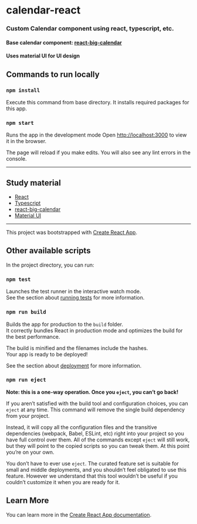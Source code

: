 # calendar-react
### Custom Calendar component using react, typescript, etc.
#### Base calendar component: [react-big-calendar](https://www.npmjs.com/package/react-big-calendar "react-big-calendar") 
#### Uses material UI for UI design

## Commands to run locally
### `npm install`
Execute this command from base directory.
It installs required packages for this app.
### `npm start`
Runs the app in the development mode
Open [http://localhost:3000](http://localhost:3000) to view it in the browser.

The page will reload if you make edits.
You will also see any lint errors in the console.

------------
## Study material
- [React](https://reactjs.org/ "React")
- [Typescript](https://www.typescriptlang.org/ "Typescript")
- [react-big-calendar](http://jquense.github.io/react-big-calendar/examples/index.html "react-big-calendar")
- [Material UI](https://material-ui.com/ "Material UI")
------------

This project was bootstrapped with [Create React App](https://github.com/facebook/create-react-app).

## Other available scripts

In the project directory, you can run:


### `npm test`

Launches the test runner in the interactive watch mode.<br />
See the section about [running tests](https://facebook.github.io/create-react-app/docs/running-tests) for more information.

### `npm run build`

Builds the app for production to the `build` folder.<br />
It correctly bundles React in production mode and optimizes the build for the best performance.

The build is minified and the filenames include the hashes.<br />
Your app is ready to be deployed!

See the section about [deployment](https://facebook.github.io/create-react-app/docs/deployment) for more information.

### `npm run eject`

**Note: this is a one-way operation. Once you `eject`, you can’t go back!**

If you aren’t satisfied with the build tool and configuration choices, you can `eject` at any time. This command will remove the single build dependency from your project.

Instead, it will copy all the configuration files and the transitive dependencies (webpack, Babel, ESLint, etc) right into your project so you have full control over them. All of the commands except `eject` will still work, but they will point to the copied scripts so you can tweak them. At this point you’re on your own.

You don’t have to ever use `eject`. The curated feature set is suitable for small and middle deployments, and you shouldn’t feel obligated to use this feature. However we understand that this tool wouldn’t be useful if you couldn’t customize it when you are ready for it.

## Learn More

You can learn more in the [Create React App documentation](https://facebook.github.io/create-react-app/docs/getting-started).
